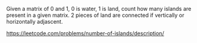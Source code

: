 Given a matrix of 0 and 1, 0 is water, 1 is land, count how many islands are present in a given matrix. 2 pieces of land are connected if vertically or horizontally adjascent.

https://leetcode.com/problems/number-of-islands/description/